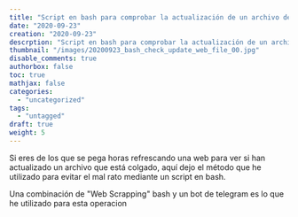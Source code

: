 ```yaml
---
title: "Script en bash para comprobar la actualización de un archivo de la web"
date: "2020-09-23"
creation: "2020-09-23"
descrption: "Script en bash para comprobar la actualización de un archivo de la web"
thumbnail: "/images/20200923_bash_check_update_web_file_00.jpg"
disable_comments: true
authorbox: false
toc: true
mathjax: false
categories:
  - "uncategorized"
tags:
  - "untagged"
draft: true
weight: 5
---
```

Si eres de los que se pega horas refrescando una web para ver si han actualizado un archivo que está colgado, aquí dejo el método que he utilizado para evitar el mal rato mediante un script en bash.
<!--more-->
Una combinación de "Web Scrapping" bash y un bot de telegram es lo que he utilizado para esta operacion
